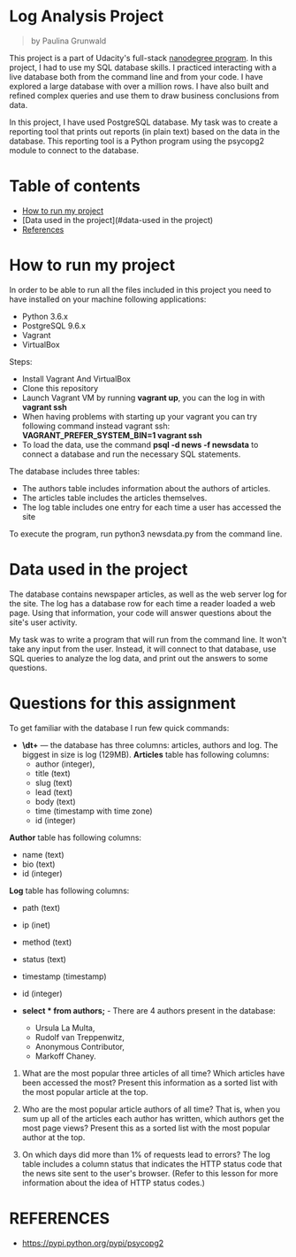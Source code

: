 # Log Analysis Project
> by Paulina Grunwald

This project is a part of Udacity's full-stack [nanodegree program](https://www.udacity.com/nanodegree). In this project, I had to use my SQL database skills. I practiced interacting with a live database both from the command line and from your code. I have explored a large database with over a million rows. I have also  built and refined complex queries and use them to draw business conclusions from data.

In this project, I have used  PostgreSQL database. My task was to create a reporting tool that prints out reports (in plain text) based on the data in the database. This reporting tool is a Python program using the psycopg2 module to connect to the database.


# Table of contents

- [How to run my project](#how-to-run-my-project)
- [Data used in the project](#data-used in the project)
- [References](#references)


# How to run my project
In order to be able to run all the files included in this project you need to have installed on your machine following  applications:
- Python 3.6.x
- PostgreSQL 9.6.x
- Vagrant
- VirtualBox

Steps:
- Install Vagrant And VirtualBox
- Clone this repository
- Launch Vagrant VM by running __vagrant up__, you can the log in with __vagrant ssh__
- When having problems with starting up your vagrant you can try following command instead vagrant ssh: __VAGRANT_PREFER_SYSTEM_BIN=1 vagrant ssh__
- To load the data, use the command __psql -d news -f newsdata__ to connect a database and run the necessary SQL statements.

The database includes three tables:

- The authors table includes information about the authors of articles.
- The articles table includes the articles themselves.
- The log table includes one entry for each time a user has accessed the site

To execute the program, run python3 newsdata.py from the command line.

# Data used in the project
The database contains newspaper articles, as well as the web server log for the site. The log has a database row for each time a reader loaded a web page. Using that information, your code will answer questions about the site's user activity.

My task was to write a program that will run from the command line. It won't take any input from the user. Instead, it will connect to that database, use SQL queries to analyze the log data, and print out the answers to some questions.


# Questions for this assignment

To get familiar with the database I run few quick commands:
- __\dt+__ — the database has three columns: articles, authors and log. The biggest in size is log (129MB).
__Articles__ table has following columns:
  - author (integer),
  - title (text)
  - slug (text)
  - lead (text)
  - body (text)
  - time (timestamp with time zone)
  - id (integer)

__Author__ table has following columns:
  - name (text)
  - bio (text)
  - id (integer)

__Log__ table has following columns:
- path (text)
- ip (inet)
- method (text)
- status (text)
- timestamp (timestamp)
- id (integer)

- __select * from authors;__ - There are 4 authors present in the database:
  - Ursula La Multa,
  - Rudolf van Treppenwitz,
  - Anonymous Contributor,
  - Markoff Chaney.


1. What are the most popular three articles of all time? Which articles have been accessed the most? Present this information as a sorted list with the most popular article at the top.

2. Who are the most popular article authors of all time? That is, when you sum up all of the articles each author has written, which authors get the most page views? Present this as a sorted list with the most popular author at the top.

3. On which days did more than 1% of requests lead to errors? The log table includes a column status that indicates the HTTP status code that the news site sent to the user's browser. (Refer to this lesson for more information about the idea of HTTP status codes.)


# REFERENCES

- https://pypi.python.org/pypi/psycopg2
